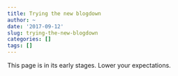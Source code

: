 ```yaml
---
title: Trying the new blogdown
author: ~
date: '2017-09-12'
slug: trying-the-new-blogdown
categories: []
tags: []
---
```


This page is in its early stages. Lower your expectations.
